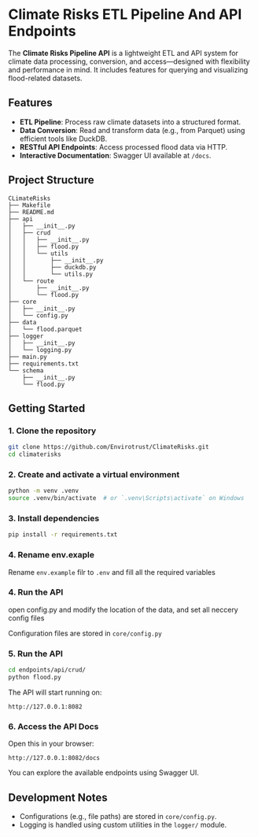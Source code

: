 # Climate Risks ETL Pipeline And API Endpoints
The **Climate Risks Pipeline API** is a lightweight ETL and API system for climate data processing, conversion, and access—designed with flexibility and performance in mind. It includes features for querying and visualizing flood-related datasets.

## Features
* **ETL Pipeline**: Process raw climate datasets into a structured format.
* **Data Conversion**: Read and transform data (e.g., from Parquet) using efficient tools like DuckDB.
* **RESTful API Endpoints**: Access processed flood data via HTTP.
*  **Interactive Documentation**: Swagger UI available at `/docs`.


## Project Structure

```
CLimateRisks
├── Makefile
├── README.md
├── api
│   ├── __init__.py
│   ├── crud
│   │   ├── __init__.py
│   │   ├── flood.py
│   │   └── utils
│   │       ├── __init__.py
│   │       ├── duckdb.py
│   │       └── utils.py
│   └── route
│       ├── __init__.py
│       └── flood.py
├── core
│   ├── __init__.py
│   └── config.py
├── data
│   └── flood.parquet
├── logger
│   ├── __init__.py
│   └── logging.py
├── main.py
├── requirements.txt
└── schema
    ├── __init__.py
    └── flood.py
```

## Getting Started

### 1. Clone the repository

```bash
git clone https://github.com/Envirotrust/ClimateRisks.git
cd climaterisks
```

### 2. Create and activate a virtual environment

```bash
python -m venv .venv
source .venv/bin/activate  # or `.venv\Scripts\activate` on Windows
```

### 3. Install dependencies

```bash
pip install -r requirements.txt
```

### 4. Rename env.exaple

Rename `env.example` filr to `.env` and fill all the required variables

### 4. Run the API
open config.py and modify the location of the data, and set all neccery config files

Configuration files are stored in `core/config.py`

### 5. Run the API

```bash
cd endpoints/api/crud/
python flood.py
```

The API will start running on:

```
http://127.0.0.1:8082
```

### 6. Access the API Docs

Open this in your browser:

```
http://127.0.0.1:8082/docs
```
You can explore the available endpoints using Swagger UI.

## Development Notes
* Configurations (e.g., file paths) are stored in `core/config.py`.
* Logging is handled using custom utilities in the `logger/` module.
